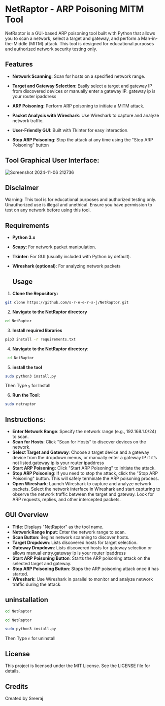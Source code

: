 # NetRaptor - ARP Poisoning MITM Tool

NetRaptor is a GUI-based ARP poisoning tool built with Python that allows you to scan a network, select a target and gateway, and perform a Man-in-the-Middle (MITM) attack. This tool is designed for educational purposes and authorized network security testing only.

## Features

- **Network Scanning**: Scan for hosts on a specified network range.
- **Target and Gateway Selection**: Easily select a target and gateway IP from discovered devices or manually enter a gateway IP.
gateway ip is your router ipaddress

- **ARP Poisoning**: Perform ARP poisoning to initiate a MITM attack.
- **Packet Analysis with Wireshark**: Use Wireshark to capture and analyze network traffic.
- **User-Friendly GUI**: Built with Tkinter for easy interaction.
- **Stop ARP Poisoning**: Stop the attack at any time using the "Stop ARP Poisoning" button

## Tool Graphical User Interface:


![Screenshot 2024-11-06 212736](https://github.com/user-attachments/assets/7d0fac47-395d-4dcd-9a2d-58701d0dc7a3)



## Disclaimer

Warning: This tool is for educational purposes and authorized testing only. Unauthorized use is illegal and unethical. Ensure you have permission to test on any network before using this tool.

## Requirements
- **Python 3.x**
- **Scapy**: For network packet manipulation.
- **Tkinter**: For GUI (usually included with Python by default).
- **Wireshark (optional)**: For analyzing network packets

  
  ## Usage

1. **Clone the Repository:**

  

  ```bash
  git clone https://github.com/s-r-e-e-r-a-j/NetRaptor.git
  ```
2. **Navigate to the NetRaptor directory**
  ```bash
  cd NetRaptor
  ```
3. **Install required libraries** 

```bash
pip3 install -r requirements.txt
  ```
  

4. **Navigate to the NetRaptor directory**:
 ```bash
  cd NetRaptor
  ```
5. **install the tool**
 ```bash
 sudo python3 install.py
  ```
   Then Type `y` for Install
   
 6. **Run the Tool:**
  ```bash
  sudo netraptor
```
## Instructions:

- **Enter Network Range**: Specify the network range (e.g., 192.168.1.0/24) to scan.
- **Scan for Hosts**: Click "Scan for Hosts" to discover devices on the network.
- **Select Target and Gateway**: Choose a target device and a gateway device from the dropdown menus, or manually enter a gateway IP if it’s not listed.gateway ip is your router ipaddress 
- **Start ARP Poisoning:** Click "Start ARP Poisoning" to initiate the attack.
- **Stop ARP Poisoning**: If you need to stop the attack, click the "Stop ARP Poisoning" button. This will safely terminate the ARP poisoning process.
- **Open Wireshark**: Launch Wireshark to capture and analyze network packets. Select the network interface in Wireshark and start capturing to observe the network traffic between the target and gateway. Look for ARP requests, replies, and other intercepted packets.
  
 ## GUI Overview

- **Title**: Displays "NetRaptor" as the tool name.
- **Network Range Input**: Enter the network range to scan.
- **Scan Button**: Begins network scanning to discover hosts.
- **Target Dropdown**: Lists discovered hosts for target selection.
- **Gateway Dropdown**: Lists discovered hosts for gateway selection or allows manual entry.gateway ip is your router ipaddress 
- **Start ARP Poisoning Button**: Starts the ARP poisoning attack on the selected target and gateway.
- **Stop ARP Poisoning Button**: Stops the ARP poisoning attack once it has started.
- **Wireshark**: Use Wireshark in parallel to monitor and analyze network traffic during the attack.

## uninstallation

```bash
cd NetRaptor
```
```bash
cd NetRaptor
```
```bash
sudo python3 install.py
```
Then Type `n` for uninstall

## License
This project is licensed under the MIT License. See the LICENSE file for details.

## Credits
Created by Sreeraj
